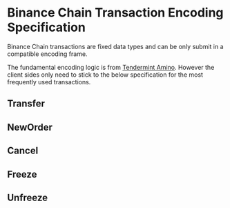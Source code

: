 # Binance Chain Transaction Encoding Specification

Binance Chain transactions are fixed data types and can be only submit in a compatible encoding frame.

The fundamental encoding logic is from [Tendermint Amino](https://github.com/tendermint/go-amino). 
However the client sides only need to stick to the below specification for the most frequently used transactions.


## Transfer

## NewOrder

## Cancel

## Freeze

## Unfreeze



